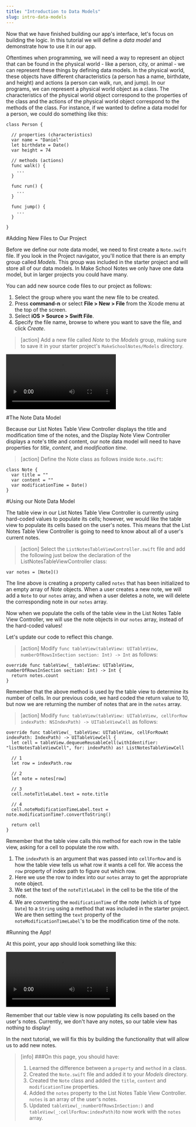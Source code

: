 ```yaml
---
title: "Introduction to Data Models"
slug: intro-data-models
---
```


Now that we have finished building our app's interface, let's focus on building the logic. In this tutorial we will define a *data model* and demonstrate how to use it in our app.

Oftentimes when programming, we will need a way to represent an object that can be found in the physical world - like a person, city, or animal - we can represent these things by defining data models. In the physical world, these objects have different characteristics (a person has a name, birthdate, and height) and actions (a person can walk, run, and jump). In our programs, we can represent a physical world object as a class. The characteristics of the physical world object correspond to the properties of the class and the actions of the physical world object correspond to the methods of the class. For instance, if we wanted to define a data model for a person, we could do something like this:

    class Person {

      // properties (characteristics)
      var name = "Daniel"
      let birthdate = Date()
      var height = 74

      // methods (actions)
      func walk() {
        ...
      }

      func run() {
        ...
      }

      func jump() {
        ...
      }

    }

#Adding New Files to Our Project

Before we define our note data model, we need to first create a `Note.swift` file. If you look in the Project navigator, you'll notice that there is an empty group called *Models*. This group was included in the starter project and will store all of our data models. In Make School Notes we only have one data model, but in larger projects you could have many.

You can add new source code files to our project as follows:

1. Select the group where you want the new file to be created.
2. Press **command-n** or select **File > New > File** from the Xcode menu at the top of the screen.
3. Select **iOS > Source > Swift File**.
4. Specify the file name, browse to where you want to save the file, and click *Create*.

> [action]
Add a new file called *Note* to the *Models* group, making sure to save it in your starter project's `MakeSchoolNotes/Models` directory.
>
![ms-video](https://s3.amazonaws.com/mgwu-misc/Make+School+Notes/addFile.mov)

#The Note Data Model

Because our List Notes Table View Controller displays the title and modification time of the notes, and the Display Note View Controller displays a note's title and content, our note data model will need to have properties for *title*, *content*, and *modification time*.

> [action]
Define the Note class as follows inside `Note.swift`:
>
    class Note {
      var title = ""
      var content = ""
      var modificationTime = Date()
    }

#Using our Note Data Model

The table view in our List Notes Table View Controller is currently using hard-coded values to populate its cells; however, we would like the table view to populate its cells based on the user's notes. This means that the List Notes Table View Controller is going to need to know about all of a user's current notes.

> [action]
> Select the `ListNotesTableViewController.swift` file and add the following just below the declaration of the ListNotesTableViewController class:
>
    var notes = [Note]()

The line above is creating a property called `notes` that has been initialized to an empty array of *Note* objects. When a user creates a new note, we will add a `Note` to our `notes` array, and when a user deletes a note, we will delete the corresponding note in our `notes` array.

Now when we populate the cells of the table view in the List Notes Table View Controller, we will use the note objects in our `notes` array, instead of the hard-coded values!

Let's update our code to reflect this change.

> [action]
Modify `func tableView(tableView: UITableView, numberOfRowsInSection section: Int) -> Int` as follows:
>
    override func tableView(_ tableView: UITableView, numberOfRowsInSection section: Int) -> Int {
      return notes.count
    }

Remember that the above method is used by the table view to determine its number of cells. In our previous code, we hard coded the return value to 10, but now we are returning the number of notes that are in the `notes` array.

> [action]
Modify `func tableView(tableView: UITableView, cellForRow indexPath: NSIndexPath) -> UITableViewCell` as follows:
>
    override func tableView(_ tableView: UITableView, cellForRowAt indexPath: IndexPath) -> UITableViewCell {
      let cell = tableView.dequeueReusableCell(withIdentifier: "listNotesTableViewCell", for: indexPath) as! ListNotesTableViewCell
>
      // 1
      let row = indexPath.row
>
      // 2
      let note = notes[row]
>
      // 3
      cell.noteTitleLabel.text = note.title
>
      // 4
      cell.noteModificationTimeLabel.text = note.modificationTime?.convertToString()
>      
      return cell
    }

Remember that the table view calls this method for each row in the table view, asking for a cell to populate the row with.

1. The `indexPath` is an argument that was passed into `cellForRow` and is how the table view tells us what row it wants a cell for. We access the `row` property of index path to figure out which row.
2. Here we use the row to index into our `notes` array to get the appropriate note object.
3. We set the text of the `noteTitleLabel` in the cell to be the title of the note.
4. We are converting the `modificationTime` of the note (which is of type `Date`) to a `String` using a method that was included in the starter project. We are then setting the `text` property of the `noteModificationTimeLabel`'s to be the modification time of the note.

#Running the App!

At this point, your app should look something like this:

![ms-video](https://s3.amazonaws.com/mgwu-misc/Make+School+Notes/P07-complete.mov)

Remember that our table view is now populating its cells based on the user's notes. Currently, we don't have any notes, so our table view has nothing to display!

In the next tutorial, we will fix this by building the functionality that will allow us to add new notes.


>[info]
>###On this page, you should have:
>
>1. Learned the difference between a `property` and `method` in a class.
>2. Created the `Note.swift` file and added it to your *Models* directory.
>3. Created the `Note` class and added the `title`, `content` and `modificationTime` properties.
>4. Added the `notes` property to the List Notes Table View Controller. `notes` is an array of the user's notes.
>5. Updated `tableView(_:numberOfRowsInSection:)` and `tableView(_:cellForRow:indexPath)`to now work with the `notes` array.
